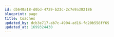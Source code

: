 ```yaml
---
id: d5640a18-d0bd-4729-b23c-2c7e9a302186
blueprint: page
title: Coaches
updated_by: dcb3e717-ab7c-4904-ad16-fd20b558ff69
updated_at: 1699324430
---
```

